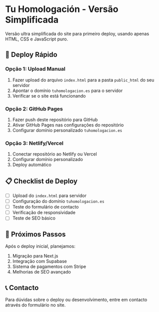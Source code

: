 # Tu Homologación - Versão Simplificada

Versão ultra simplificada do site para primeiro deploy, usando apenas HTML, CSS e JavaScript puro.

## 🚀 Deploy Rápido

### Opção 1: Upload Manual
1. Fazer upload do arquivo `index.html` para a pasta `public_html` do seu servidor
2. Apontar o domínio `tuhomologacion.es` para o servidor
3. Verificar se o site está funcionando

### Opção 2: GitHub Pages
1. Fazer push deste repositório para GitHub
2. Ativar GitHub Pages nas configurações do repositório
3. Configurar domínio personalizado `tuhomologacion.es`

### Opção 3: Netlify/Vercel
1. Conectar repositório ao Netlify ou Vercel
2. Configurar domínio personalizado
3. Deploy automático

## 📋 Checklist de Deploy

- [ ] Upload do `index.html` para servidor
- [ ] Configuração do domínio `tuhomologacion.es`
- [ ] Teste do formulário de contacto
- [ ] Verificação de responsividade
- [ ] Teste de SEO básico

## 🔧 Próximos Passos

Após o deploy inicial, planejamos:
1. Migração para Next.js
2. Integração com Supabase
3. Sistema de pagamentos com Stripe
4. Melhorias de SEO avançado

## 📞 Contacto

Para dúvidas sobre o deploy ou desenvolvimento, entre em contacto através do formulário no site.
